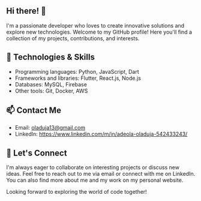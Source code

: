 ## Hi there! 👋

I'm a passionate developer who loves to create innovative solutions and explore new technologies. Welcome to my GitHub profile! Here you'll find a collection of my projects, contributions, and interests.

## 🌱 Technologies & Skills

- Programming languages: Python, JavaScript, Dart
- Frameworks and libraries: Flutter, React.js, Node.js
- Databases: MySQL, Firebase
- Other tools: Git, Docker, AWS

## 📫 Contact Me

- Email: oladuja13@gmail.com
- LinkedIn: https://www.linkedin.com/m/in/adeola-oladuja-542433243/

## 💬 Let's Connect

I'm always eager to collaborate on interesting projects or discuss new ideas. Feel free to reach out to me via email or connect with me on LinkedIn. You can also find more about me and my work on my personal website.

Looking forward to exploring the world of code together!
